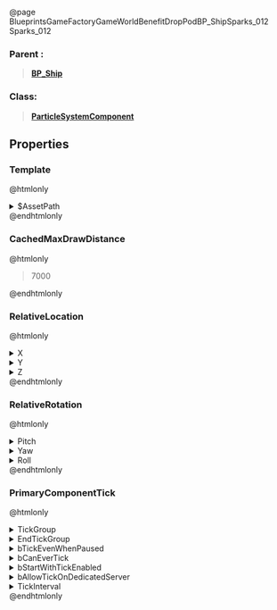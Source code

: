 @page BlueprintsGameFactoryGameWorldBenefitDropPodBP_ShipSparks_012 Sparks_012
### Parent :
<b><a href="_blueprints_game_factory_game_world_benefit_drop_pod_b_p__ship.html"><blockquote>BP_Ship</blockquote></a></b>
### Class:
<b><a href="_class_script_particle_system_component.html"><blockquote>ParticleSystemComponent</blockquote></a></b>
## Properties
### Template
@htmlonly
<details>
 <summary>$AssetPath</summary>
<b><a href="_blueprints_game_factory_game_world_benefit_drop_pod_particle_sparks_01.html"><blockquote>Sparks_01</blockquote></a></b>
</details>
@endhtmlonly

### CachedMaxDrawDistance
@htmlonly
<blockquote>7000</blockquote>
@endhtmlonly

### RelativeLocation
@htmlonly
<details>
 <summary>X</summary>
<blockquote>-231.17185974121094</blockquote>
</details>
<details>
 <summary>Y</summary>
<blockquote>-6.006842136383057</blockquote>
</details>
<details>
 <summary>Z</summary>
<blockquote>159.1895751953125</blockquote>
</details>
@endhtmlonly

### RelativeRotation
@htmlonly
<details>
 <summary>Pitch</summary>
<blockquote>19.68345069885254</blockquote>
</details>
<details>
 <summary>Yaw</summary>
<blockquote>129.37205505371094</blockquote>
</details>
<details>
 <summary>Roll</summary>
<blockquote>6.383590221405029</blockquote>
</details>
@endhtmlonly

### PrimaryComponentTick
@htmlonly
<details>
 <summary>TickGroup</summary>
<blockquote>2</blockquote>
</details>
<details>
 <summary>EndTickGroup</summary>
<blockquote>0</blockquote>
</details>
<details>
 <summary>bTickEvenWhenPaused</summary>
<blockquote>False</blockquote>
</details>
<details>
 <summary>bCanEverTick</summary>
<blockquote>True</blockquote>
</details>
<details>
 <summary>bStartWithTickEnabled</summary>
<blockquote>False</blockquote>
</details>
<details>
 <summary>bAllowTickOnDedicatedServer</summary>
<blockquote>False</blockquote>
</details>
<details>
 <summary>TickInterval</summary>
<blockquote>0</blockquote>
</details>
@endhtmlonly

